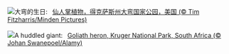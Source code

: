 ![](https://www.bing.com/th?id=OHR.BigBendAnniv_ZH-CN3445097868_UHD.jpg&w=1000)大弯的生日:&nbsp;&ensp;[仙人掌植物，得克萨斯州大弯国家公园，美国 (© Tim Fitzharris/Minden Pictures)](https://www.bing.com/th?id=OHR.BigBendAnniv_ZH-CN3445097868_UHD.jpg)
<br><br/>
![](https://www.bing.com/th?id=OHR.GoliathHeron_EN-US5151186674_UHD.jpg&w=1000)A huddled giant:&nbsp;&ensp;[Goliath heron, Kruger National Park, South Africa (© Johan Swanepoel/Alamy)](https://www.bing.com/th?id=OHR.GoliathHeron_EN-US5151186674_UHD.jpg)
<br><br/>
